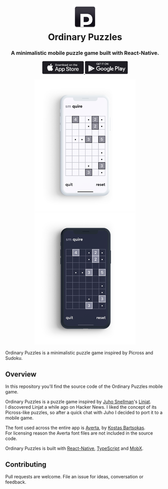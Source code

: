 <h1 align="center">
  <br>
  <a href="https://ordinarypuzzles.com"><img src="./.github/icon-rounded.png" width="80" alt="Ordinary Puzzles"></a>
  <br>
  Ordinary Puzzles
  <br>
</h1>

<h3 align="center">A minimalistic mobile puzzle game built with React-Native.</h3>

<p align="center">
  <a href="https://apps.apple.com/us/app/ordinary-puzzles/id1489599807">
    <img
      class="app-store-badge"
      src="./.github/app-store-badge.png"
      alt="Download on the app store"
      height="40"
    />
  </a>
  <a href="https://play.google.com/store/apps/details?id=com.mmazzarolo.ordinarypuzzles">
    <img
      class="google-play-badge"
      src="./.github/play-store-badge.png"
      alt="Download on the play store"
      height="40"
    />
  </a>
</p>

<p align="center" margin-bottom="0">
  <a href="https://ordinarypuzzles.com">
    <img alt="Ordinary Puzzles" width="320" height="auto" src="./.github/iphone-screenshot-light.png">
  </a>
  <a href="https://ordinarypuzzles.com">
    <img alt="Ordinary Puzzles" width="320" height="auto" src="./.github/iphone-screenshot-dark.png">
  </a>
</p>

Ordinary Puzzles is a minimalistic puzzle game inspired by Picross and Sudoku.

## Overview

In this repository you'll find the source code of the Ordinary Puzzles mobile game.

Ordinary Puzzles is a puzzle game inspired by [Juho Snellman](https://www.snellman.net/)'s [Linjat](https://linjat.snellman.net/#fp).  
I discovered Linjat a while ago on Hacker News. I liked the concept of its Picross-like puzzles, so after a quick chat with Juho I decided to port it to a mobile game.

The font used across the entire app is [Averta](https://www.myfonts.com/fonts/intelligent-foundry/averta/), by [Kostas Bartsokas](http://www.kostasbartsokas.com/).  
For licensing reason the Averta font files are not included in the source code.

Ordinary Puzzles is built with [React-Native](https://facebook.github.io/react-native/), [TypeScript](https://www.typescriptlang.org/) and [MobX](https://mobx.js.org/README.html).

## Contributing

Pull requests are welcome. File an issue for ideas, conversation or feedback.
